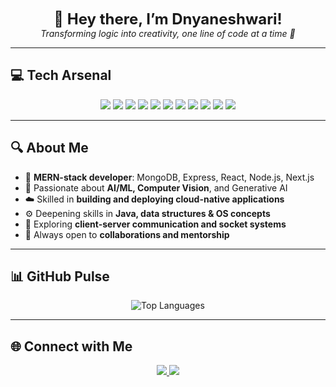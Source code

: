 <p align="center">
  <strong style="font-size: 24px;">👋 Hey there, I’m Dnyaneshwari!</strong><br/>
  <em>Transforming logic into creativity, one line of code at a time 🚀</em>
</p>


---

## 💻 Tech Arsenal

<p align="center">
  <img src="https://img.shields.io/badge/javascript-%23323330.svg?style=for-the-badge&logo=javascript&logoColor=%23F7DF1E"/>
  <img src="https://img.shields.io/badge/java-%23ED8B00.svg?style=for-the-badge&logo=openjdk&logoColor=white"/>
  <img src="https://img.shields.io/badge/html5-%23E34F26.svg?style=for-the-badge&logo=html5&logoColor=white"/>
  <img src="https://img.shields.io/badge/css3-%231572B6.svg?style=for-the-badge&logo=css3&logoColor=white"/>
  <img src="https://img.shields.io/badge/react-%2320232a.svg?style=for-the-badge&logo=react&logoColor=%2361DAFB"/>
  <img src="https://img.shields.io/badge/node.js-6DA55F?style=for-the-badge&logo=node.js&logoColor=white"/>
  <img src="https://img.shields.io/badge/express.js-%23404d59.svg?style=for-the-badge&logo=express&logoColor=%2361DAFB"/>
  <img src="https://img.shields.io/badge/django-%23092E20.svg?style=for-the-badge&logo=django&logoColor=white"/>
  <img src="https://img.shields.io/badge/python-3670A0?style=for-the-badge&logo=python&logoColor=ffdd54"/>
  <img src="https://img.shields.io/badge/MongoDB-%234ea94b.svg?style=for-the-badge&logo=mongodb&logoColor=white"/>
  <img src="https://img.shields.io/badge/mysql-4479A1.svg?style=for-the-badge&logo=mysql&logoColor=white"/>
</p>

---

## 🔍 About Me

- 🌟 **MERN-stack developer**: MongoDB, Express, React, Node.js, Next.js  
- 🤖 Passionate about **AI/ML, Computer Vision**, and Generative AI  
- ☁️ Skilled in **building and deploying cloud-native applications**  
- ⚙️ Deepening skills in **Java, data structures & OS concepts**  
- 📡 Exploring **client-server communication and socket systems**  
- 🤝 Always open to **collaborations and mentorship**  

---

## 📊 GitHub Pulse

<p align="center">
  <img src="https://github-readme-stats.vercel.app/api/top-langs/?username=Dnyaneshwari40&theme=dark&hide_border=true&layout=compact&langs_count=6" alt="Top Languages"/>
</p>

---

## 🌐 Connect with Me

<p align="center">
  <a href="https://www.linkedin.com/in/dnyaneshwari-k-7b019a280/" target="_blank">
    <img src="https://img.shields.io/badge/LinkedIn-%230077B5.svg?style=for-the-badge&logo=linkedin&logoColor=white" />
  </a>
  <a href="mailto:kathednyaneshwari@gmail.com">
    <img src="https://img.shields.io/badge/Email-D14836?style=for-the-badge&logo=gmail&logoColor=white" />
  </a>
</p>
